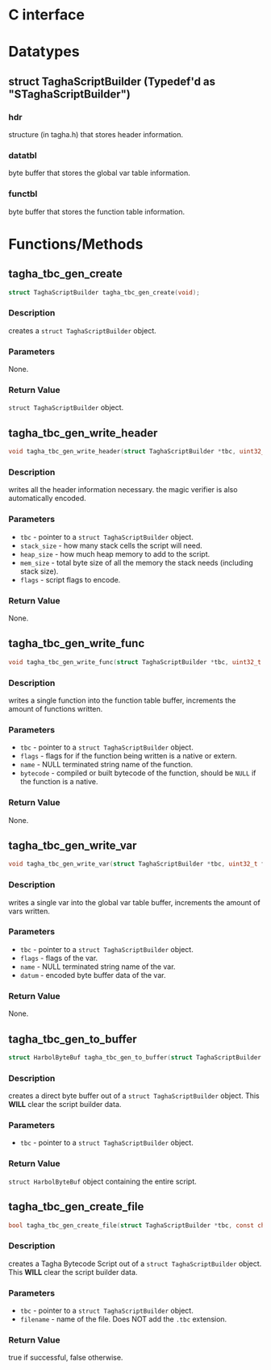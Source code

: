 # C interface

# Datatypes

## struct TaghaScriptBuilder (Typedef'd as "STaghaScriptBuilder")

### hdr
structure (in tagha.h) that stores header information.

### datatbl
byte buffer that stores the global var table information.

### functbl
byte buffer that stores the function table information.


# Functions/Methods

## tagha_tbc_gen_create
```c
struct TaghaScriptBuilder tagha_tbc_gen_create(void);
```

### Description
creates a `struct TaghaScriptBuilder` object.

### Parameters
None.

### Return Value
`struct TaghaScriptBuilder` object.


## tagha_tbc_gen_write_header
```c
void tagha_tbc_gen_write_header(struct TaghaScriptBuilder *tbc, uint32_t stack_size, uint32_t heap_size, uint32_t mem_size, uint32_t flags);
```

### Description
writes all the header information necessary. the magic verifier is also automatically encoded.

### Parameters
* `tbc` - pointer to a `struct TaghaScriptBuilder` object.
* `stack_size` - how many stack cells the script will need.
* `heap_size` - how much heap memory to add to the script.
* `mem_size` - total byte size of all the memory the stack needs (including stack size).
* `flags` - script flags to encode.

### Return Value
None.


## tagha_tbc_gen_write_func
```c
void tagha_tbc_gen_write_func(struct TaghaScriptBuilder *tbc, uint32_t flags, const char name[], const struct HarbolByteBuf *bytecode);
```

### Description
writes a single function into the function table buffer, increments the amount of functions written.

### Parameters
* `tbc` - pointer to a `struct TaghaScriptBuilder` object.
* `flags` - flags for if the function being written is a native or extern.
* `name` - NULL terminated string name of the function.
* `bytecode` - compiled or built bytecode of the function, should be `NULL` if the function is a native.

### Return Value
None.


## tagha_tbc_gen_write_var
```c
void tagha_tbc_gen_write_var(struct TaghaScriptBuilder *tbc, uint32_t flags, const char name[], const struct HarbolByteBuf *datum);
```

### Description
writes a single var into the global var table buffer, increments the amount of vars written.

### Parameters
* `tbc` - pointer to a `struct TaghaScriptBuilder` object.
* `flags` - flags of the var.
* `name` - NULL terminated string name of the var.
* `datum` - encoded byte buffer data of the var.

### Return Value
None.


## tagha_tbc_gen_to_buffer
```c
struct HarbolByteBuf tagha_tbc_gen_to_buffer(struct TaghaScriptBuilder *tbc);
```

### Description
creates a direct byte buffer out of a `struct TaghaScriptBuilder` object.
This **WILL** clear the script builder data.

### Parameters
* `tbc` - pointer to a `struct TaghaScriptBuilder` object.

### Return Value
`struct HarbolByteBuf` object containing the entire script.


## tagha_tbc_gen_create_file
```c
bool tagha_tbc_gen_create_file(struct TaghaScriptBuilder *tbc, const char filename[]);
```

### Description
creates a Tagha Bytecode Script out of a `struct TaghaScriptBuilder` object.
This **WILL** clear the script builder data.

### Parameters
* `tbc` - pointer to a `struct TaghaScriptBuilder` object.
* `filename` - name of the file. Does NOT add the `.tbc` extension.

### Return Value
true if successful, false otherwise.
